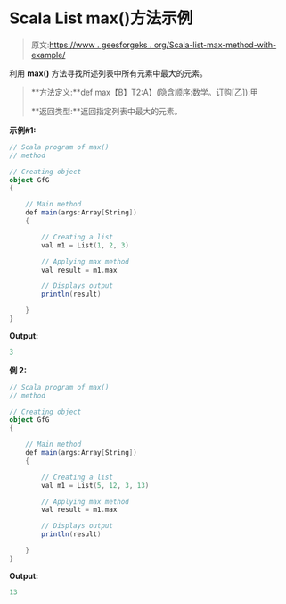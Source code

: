# Scala List max()方法示例

> 原文:[https://www . geesforgeks . org/Scala-list-max-method-with-example/](https://www.geeksforgeeks.org/scala-list-max-method-with-example/)

利用 **max()** 方法寻找所述列表中所有元素中最大的元素。

> **方法定义:**def max【B】T2:A】(隐含顺序:数学。订购[乙]):甲
> 
> **返回类型:**返回指定列表中最大的元素。

**示例#1:**

```scala
// Scala program of max()
// method

// Creating object
object GfG
{ 

    // Main method
    def main(args:Array[String])
    {

        // Creating a list
        val m1 = List(1, 2, 3)

        // Applying max method
        val result = m1.max

        // Displays output
        println(result)

    }
}
```

**Output:**

```scala
3

```

**例 2:**

```scala
// Scala program of max()
// method

// Creating object
object GfG
{ 

    // Main method
    def main(args:Array[String])
    {

        // Creating a list
        val m1 = List(5, 12, 3, 13)

        // Applying max method
        val result = m1.max

        // Displays output
        println(result)

    }
}
```

**Output:**

```scala
13

```